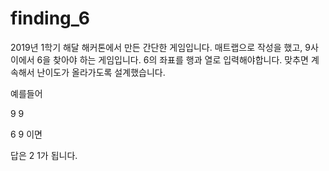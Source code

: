 # finding_6

2019년 1학기 해달 해커톤에서 만든 간단한 게임입니다.
매트랩으로 작성을 했고, 9사이에서 6을 찾아야 하는 게임입니다.
6의 좌표를 행과 열로 입력해야합니다. 맞추면 계속해서 난이도가 올라가도록 설계했습니다.

예를들어

9 9

6 9 이면

답은 2 1가 됩니다.
